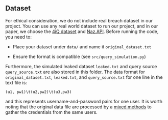 ## Dataset

For ethical consideration, we do not include real breach dataset in our project. You can use any real world dataset to run our project, and in our paper, we choose the [4iQ dataset](https://medium.com/4iqdelvedeep/1-4-billion-clear-text-credentials-discovered-in-a-single-database-3131d0a1ae14) and [Naz.API](https://www.troyhunt.com/inside-the-massive-naz-api-credential-stuffing-list/). Before running the code, you need to:

* Place your dataset under `data/` and name it `original_dataset.txt`

* Ensure the format is compatible (see `src/query_simulation.py`)


Furthermore, the simulated leaked dataset `leaked.txt` and  query source `query_source.txt` are also stored in this folder. The data format for `original_dataset.txt`, `leaked.txt`, and `query_source.txt` for one line in the text file is:

```
(u1, pw1)\t(u2,pw2)\t(u3,pw3)
```

and this represents username-and-password pairs for one user. It is worth noting that the original data file are processed by a [mixed methods](https://ieeexplore.ieee.org/abstract/document/8835247/) to gather the credentials from the same users.